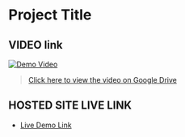 # Project Title

## VIDEO link
[![Demo Video](https://img.youtube.com/vi/VIDEO_ID_HERE/0.jpg)](https://drive.google.com/file/d/1m919qDGtrYGb27plD0HRYjlo26elTZgU/view?usp=sharing)
> [Click here to view the video on Google Drive](https://drive.google.com/file/d/1m919qDGtrYGb27plD0HRYjlo26elTZgU/view?usp=sharing)

## HOSTED SITE LIVE LINK
- [Live Demo Link](https://67b811f6c0c8081694c637c7--polite-crumble-cd4a1e.netlify.app/)
